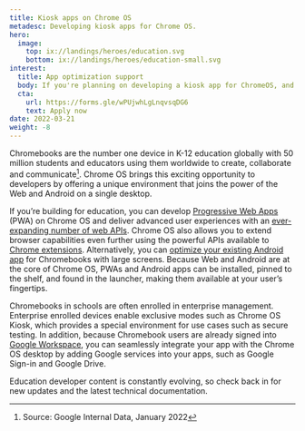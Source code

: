 ```yaml
---
title: Kiosk apps on Chrome OS
metadesc: Developing kiosk apps for Chrome OS.
hero:
  image:
    top: ix://landings/heroes/education.svg
    bottom: ix://landings/heroes/education-small.svg
interest:
  title: App optimization support
  body: If you're planning on developing a kiosk app for ChromeOS, and would like help from us, please fill out our developer interest form. After doing so, someone from Google may reach out to you to further clarify your feedback or needs. Please note that filling out this form does not constitute automatic inclusion in this program.
  cta:
    url: https://forms.gle/wPUjwhLgLnqvsqDG6
    text: Apply now
date: 2022-03-21
weight: -8
---
```


Chromebooks are the number one device in K-12 education globally with 50 million students and educators using them worldwide to create, collaborate and communicate[^1]. Chrome OS brings this exciting opportunity to developers by offering a unique environment that joins the power of the Web and Android on a single desktop.

If you’re building for education, you can develop [Progressive Web Apps](https://chromeos.dev/en/web) (PWA) on Chrome OS and deliver advanced user experiences with an [ever-expanding number of web APIs](https://chromeos.dev/en/web/powerful-pwas). Chrome OS also allows you to extend browser capabilities even further using the powerful APIs available to [Chrome extensions](https://developer.chrome.com/extensions). Alternatively, you can [optimize your existing Android app](https://chromeos.dev/en/android) for Chromebooks with large screens. Because Web and Android are at the core of Chrome OS, PWAs and Android apps can be installed, pinned to the shelf, and found in the launcher, making them available at your user’s fingertips.

Chromebooks in schools are often enrolled in enterprise management. Enterprise enrolled devices enable exclusive modes such as Chrome OS Kiosk, which provides a special environment for use cases such as secure testing. In addition, because Chromebook users are already signed into [Google Workspace](https://workspace.google.com/), you can seamlessly integrate your app with the Chrome OS desktop by adding Google services into your apps, such as Google Sign-in and Google Drive.

Education developer content is constantly evolving, so check back in for new updates and the latest technical documentation.

[^1]: Source: Google Internal Data, January 2022
